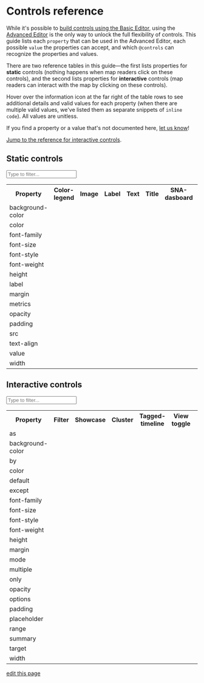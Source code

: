 # Controls reference

While it's possible to [build controls using the Basic Editor](/guides/controls.md#add-controls-through-the-basic-editor), using the [Advanced Editor](/overview/view-editors.md#advanced-editor) is the only way to unlock the full flexibility of controls. This guide lists each `property` that can be used in the Advanced Editor, each possible `value` the properties can accept, and which `@controls` can recognize the properties and values.

There are two reference tables in this guide—the first lists properties for **static** controls (nothing happens when map readers click on these controls), and the second lists properties for **interactive** controls (map readers can interact with the map by clicking on these controls).

Hover over the information icon <i class="fa fa-info-circle" data-placement="left" data-html="true" title="I ❤︎ information!"></i> at the far right of the table rows to see additional details and valid values for each property (when there are multiple valid values, we've listed them as separate snippets of `inline code`). All values are unitless.

If you find a property or a value that's not documented here, [let us know](mailto:support@kumu.io)!

[Jump to the reference for interactive controls](#interactive-controls).

<!-- TODO: document children properties -->

## Static controls

<input type="text" id="static-search-box" class="search-box" onkeyup="searchProperties('static')" placeholder="Type to filter...">

<table id="static-search-table" class="table borderless controls-reference">
  <tbody>
    <tr>
      <th class="text-left">Property</th>
      <th class="text-center">Color-legend</th>
      <th class="text-center">Image</th>
      <th class="text-center">Label</th>
      <th class="text-center">Text</th>
      <th class="text-center">Title</th>
      <th class="text-center">SNA-dasboard</th>
      <th class="text-center"></th>
    </tr>
    <tr>
      <td>background-color</td>
      <td><i class="fa fa-check"></i></td>
      <td><i class="fa fa-check"></i></td>
      <td><i class="fa fa-check"></i></td>
      <td><i class="fa fa-check"></i></td>
      <td><i class="fa fa-check"></i></td>
      <td><i class="fa fa-check"></i></td>
      <td><i class="fa fa-info-circle" data-placement="left" data-html="true" title="Defines background color of control
  <br><code>color</code>
  "</i></td>
    </tr>
    <tr>
      <td>color</td>
      <td><i class="fa fa-check"></i></td>
      <td></td>
      <td><i class="fa fa-check"></i></td>
      <td><i class="fa fa-check"></i></td>
      <td><i class="fa fa-check"></i></td>
      <td><i class="fa fa-check"></i></td>
      <td><i class="fa fa-info-circle" data-placement="left" data-html="true" title="Defines color of control's text
  <br><code>color</code>
  "</i></td>
    </tr>
    <tr>
      <td>font-family</td>
      <td><i class="fa fa-check"></i></td>
      <td></td>
      <td><i class="fa fa-check"></i></td>
      <td><i class="fa fa-check"></i></td>
      <td></td>
      <td><i class="fa fa-check"></i></td>
      <td><i class="fa fa-info-circle" data-placement="left" data-html="true" title="Defines font family of control's text
  <br><code>family-name</code><br><code>generic-family</code>
  "</i></td>
    </tr>
    <tr>
      <td>font-size</td>
      <td></td>
      <td></td>
      <td><i class="fa fa-check"></i></td>
      <td><i class="fa fa-check"></i></td>
      <td></td>
      <td><i class="fa fa-check"></i></td>
      <td><i class="fa fa-info-circle" data-placement="left" data-html="true" title="Defines size of control's text
  <br><code>number</code>
  "</i></td>
    </tr>
    <tr>
      <td>font-style</td>
      <td><i class="fa fa-check"></i></td>
      <td></td>
      <td><i class="fa fa-check"></i></td>
      <td><i class="fa fa-check"></i></td>
      <td><i class="fa fa-check"></i></td>
      <td><i class="fa fa-check"></i></td>
      <td><i class="fa fa-info-circle" data-placement="left" data-html="true" title="Defines style of control's text
  <br><code>normal</code><br><code>italic</code>
  "</i></td>
    </tr>
    <tr>
      <td>font-weight</td>
      <td><i class="fa fa-check"></i></td>
      <td></td>
      <td><i class="fa fa-check"></i></td>
      <td><i class="fa fa-check"></i></td>
      <td></td>
      <td><i class="fa fa-check"></i></td>
      <td><i class="fa fa-info-circle" data-placement="left" data-html="true" title="Defines weight of control's text
  <br><code>number</code>
  "</i></td>
    </tr>
    <tr>
      <td>height</td>
      <td><i class="fa fa-check"></i></td>
      <td><i class="fa fa-check"></i></td>
      <td><i class="fa fa-check"></i></td>
      <td><i class="fa fa-check"></i></td>
      <td><i class="fa fa-check"></i></td>
      <td><i class="fa fa-check"></i></td>
      <td><i class="fa fa-info-circle" data-placement="left" data-html="true" title="Defines height of control
  <br><code>number</code>
  "</i></td>
    </tr>
    <tr>
      <td>label</td>
      <td><i class="fa fa-check"></i></td>
      <td><i class="fa fa-check"></i></td>
      <td><i class="fa fa-check"></i></td>
      <td><i class="fa fa-check"></i></td>
      <td><i class="fa fa-check"></i></td>
      <td><i class="fa fa-check"></i></td>
      <td><i class="fa fa-info-circle" data-placement="left" data-html="true" title="Adds a label above the control
  <br><code>'My Label'</code>
  "</i></td>
    </tr>
    <tr>
      <td>margin</td>
      <td><i class="fa fa-check"></i></td>
      <td><i class="fa fa-check"></i></td>
      <td><i class="fa fa-check"></i></td>
      <td><i class="fa fa-check"></i></td>
      <td><i class="fa fa-check"></i></td>
      <td><i class="fa fa-check"></i></td>
      <td><i class="fa fa-info-circle" data-placement="left" data-html="true" title="Defines space between the control and other controls on the map
  <br><code>number</code>
  "</i></td>
    </tr>
    <tr>
      <td>metrics</td>
      <td></td>
      <td></td>
      <td></td>
      <td></td>
      <td></td>
      <td><i class="fa fa-check"></i></td>
      <td><i class="fa fa-info-circle" data-placement="left" data-html="true" title="Defines which metrics will be included in the dashboard
  <br><code>element-count</code><br><code>connection-count</code><br><code>density</code><br><code>reciprocity</code><br><code>diameter</code><br><code>average-degree</code><br><code>average-path-length</code>
  "</i></td>
    </tr>
    <tr>
      <td>opacity</td>
      <td><i class="fa fa-check"></i></td>
      <td><i class="fa fa-check"></i></td>
      <td><i class="fa fa-check"></i></td>
      <td><i class="fa fa-check"></i></td>
      <td><i class="fa fa-check"></i></td>
      <td><i class="fa fa-check"></i></td>
      <td><i class="fa fa-info-circle" data-placement="left" data-html="true" title="Defines opacity of the control
  <br><code>0..1</code>
  "</i></td>
    </tr>
    <tr>
      <td>padding</td>
      <td><i class="fa fa-check"></i></td>
      <td><i class="fa fa-check"></i></td>
      <td><i class="fa fa-check"></i></td>
      <td><i class="fa fa-check"></i></td>
      <td><i class="fa fa-check"></i></td>
      <td><i class="fa fa-check"></i></td>
      <td><i class="fa fa-info-circle" data-placement="left" data-html="true" title="Defines space between the control's border and its contents
  <br><code>number</code>
  "</i></td>
    </tr>
    <tr>
      <td>src</td>
      <td></td>
      <td><i class="fa fa-check"></i></td>
      <td></td>
      <td></td>
      <td></td>
      <td></td>
      <td><i class="fa fa-info-circle" data-placement="left" data-html="true" title="Defines the source of the image
  <br><code>url</code>
  "</i></td>
    </tr>
    <tr>
      <td>text-align</td>
      <td></td>
      <td></td>
      <td><i class="fa fa-check"></i></td>
      <td><i class="fa fa-check"></i></td>
      <td><i class="fa fa-check"></i></td>
      <td><i class="fa fa-check"></i></td>
      <td><i class="fa fa-info-circle" data-placement="left" data-html="true" title="Defines alignment of text within the control
  <br><code>center</code><br><code>left</code><br><code>right</code>
  "</i></td>
    </tr>
    <tr>
      <td>value</td>
      <td></td>
      <td></td>
      <td><i class="fa fa-check"></i></td>
      <td><i class="fa fa-check"></i></td>
      <td><i class="fa fa-check"></i></td>
      <td></td>
      <td><i class="fa fa-info-circle" data-placement="left" data-html="true" title="Any plain text string. Markdown and some HTML are allowed.
  <br><code>string</code>
  <br><br>Text controls recognize some inline HTML
  "</i></td>
    </tr>
    <tr>
      <td>width</td>
      <td><i class="fa fa-check"></i></td>
      <td><i class="fa fa-check"></i></td>
      <td><i class="fa fa-check"></i></td>
      <td><i class="fa fa-check"></i></td>
      <td><i class="fa fa-check"></i></td>
      <td><i class="fa fa-check"></i></td>
      <td><i class="fa fa-info-circle" data-placement="left" data-html="true" title="Defines width of control
  <br><code>number</code>
  "</i></td>
    </tr>
  </tbody>
</table>


## Interactive controls

<input type="text" id="interactive-search-box" class="search-box" onkeyup="searchProperties('interactive')" placeholder="Type to filter...">

<table id="interactive-search-table" class="controls-reference table borderless">
  <tbody>
        <tr>
          <th class="text-left">Property</th>
          <th class="text-center">Filter</th>
          <th class="text-center">Showcase</th>
          <th class="text-center">Cluster</th>
          <th class="text-center">Tagged-timeline</th>
          <th class="text-center">View toggle</th>
          <th class="text-center"></th>
        </tr>
        <tr>
          <td>as</td>
          <td><i class="fa fa-check"></i></td>
          <td><i class="fa fa-check"></i></td>
          <td><i class="fa fa-check"></i></td>
          <td><i class="fa fa-check"></i></td>
          <td><i class="fa fa-check"></i></td>
          <td><i class="fa fa-info-circle" data-placement="left" data-html="true" title="Defines how the control is presented
      <br><code>labels</code><br><code>buttons</code><br><code>dots</code><br><code>dropdown</code>
      "</i></td>
        </tr>
        <tr>
          <td>background-color</td>
          <td><i class="fa fa-check"></i></td>
          <td><i class="fa fa-check"></i></td>
          <td><i class="fa fa-check"></i></td>
          <td><i class="fa fa-check"></i></td>
          <td></td>
          <td><i class="fa fa-info-circle" data-placement="left" data-html="true" title="Defines background color of control
      <br><code>color</code>
      "</i></td>
        </tr>
        <tr>
          <td>by</td>
          <td><i class="fa fa-check"></i></td>
          <td><i class="fa fa-check"></i></td>
          <td><i class="fa fa-check"></i></td>
          <td></td>
          <td></td>
          <td><i class="fa fa-info-circle" data-placement="left" data-html="true" title="Defines the field to filter, showcase, or cluster by
      <br><code>'Field Name'</code>
      "</i></td>
        </tr>
        <tr>
          <td>color</td>
          <td><i class="fa fa-check"></i></td>
          <td><i class="fa fa-check"></i></td>
          <td><i class="fa fa-check"></i></td>
          <td><i class="fa fa-check"></i></td>
          <td><i class="fa fa-check"></i></td>
          <td><i class="fa fa-info-circle" data-placement="left" data-html="true" title="Defines color of control's text (labels, placeholders, and summaries only)
      <br><code>color</code>
      "</i></td>
        </tr>
        <tr>
          <td>default</td>
          <td><i class="fa fa-check"></i></td>
          <td><i class="fa fa-check"></i></td>
          <td></td>
          <td><i class="fa fa-check"></i></td>
          <td><i class="fa fa-check"></i></td>
          <td><i class="fa fa-info-circle" data-placement="left" data-html="true" title="Defines which options should be selected by default
      <br><code>none</code><br><code>show-all</code><br><code>select all</code><br><code>'field value 1', 'field value 2',...</code>
      "</i></td>
        </tr>
        <tr>
          <td>except</td>
          <td><i class="fa fa-check"></i></td>
          <td><i class="fa fa-check"></i></td>
          <td></td>
          <td></td>
          <td></td>
          <td><i class="fa fa-info-circle" data-placement="left" data-html="true" title="Allows you to remove field values from the available choices
      <br><code>'field value 1', 'field value 2',...</code>
      "</i></td>
        </tr>
        <tr>
          <td>font-family</td>
          <td><i class="fa fa-check"></i></td>
          <td><i class="fa fa-check"></i></td>
          <td><i class="fa fa-check"></i></td>
          <td><i class="fa fa-check"></i></td>
          <td><i class="fa fa-check"></i></td>
          <td><i class="fa fa-info-circle" data-placement="left" data-html="true" title="Defines font family of control's text (labels, placeholders, and summaries only)
      <br><code>family-name</code><br><code>generic-family</code>
      "</i></td>
        </tr>
        <tr>
          <td>font-size</td>
          <td><i class="fa fa-check"></i></td>
          <td><i class="fa fa-check"></i></td>
          <td><i class="fa fa-check"></i></td>
          <td><i class="fa fa-check"></i></td>
          <td><i class="fa fa-check"></i></td>
          <td><i class="fa fa-info-circle" data-placement="left" data-html="true" title="Defines size of control's text (labels, placeholders, and summaries only)
      <br><code>number</code>
      "</i></td>
        </tr>
        <tr>
          <td>font-style</td>
          <td><i class="fa fa-check"></i></td>
          <td><i class="fa fa-check"></i></td>
          <td><i class="fa fa-check"></i></td>
          <td><i class="fa fa-check"></i></td>
          <td><i class="fa fa-check"></i></td>
          <td><i class="fa fa-info-circle" data-placement="left" data-html="true" title="Defines style of control's text (labels, placeholders, and summaries only)
      <br><code>normal</code><br><code>italic</code>
      "</i></td>
        </tr>
        <tr>
          <td>font-weight</td>
          <td><i class="fa fa-check"></i></td>
          <td><i class="fa fa-check"></i></td>
          <td><i class="fa fa-check"></i></td>
          <td><i class="fa fa-check"></i></td>
          <td><i class="fa fa-check"></i></td>
          <td><i class="fa fa-info-circle" data-placement="left" data-html="true" title="Defines weight of control's text (labels, placeholders, and summaries only)
      <br><code>number</code>
      "</i></td>
        </tr>
        <tr>
          <td>height</td>
          <td><i class="fa fa-check"></i></td>
          <td><i class="fa fa-check"></i></td>
          <td><i class="fa fa-check"></i></td>
          <td><i class="fa fa-check"></i></td>
          <td><i class="fa fa-check"></i></td>
          <td><i class="fa fa-info-circle" data-placement="left" data-html="true" title="Defines height of control
      <br><code>number</code>
      "</i></td>
        </tr>
        <tr>
          <td>margin</td>
          <td><i class="fa fa-check"></i></td>
          <td><i class="fa fa-check"></i></td>
          <td><i class="fa fa-check"></i></td>
          <td><i class="fa fa-check"></i></td>
          <td><i class="fa fa-check"></i></td>
          <td><i class="fa fa-info-circle" data-placement="left" data-html="true" title="Defines space between the control and other controls on the map
      <br><code>number</code>
      "</i></td>
        </tr>
        <tr>
          <td>mode</td>
          <td></td>
          <td><i class="fa fa-check"></i></td>
          <td></td>
          <td></td>
          <td></td>
          <td><i class="fa fa-info-circle" data-placement="left" data-html="true" title="Controls how the selection is showcased. <code>normal</code> is the default and showcases the selection plus any connections between the showcased elements. <code>loose</code> showcases the selection plus neighboring elements. <code>strict</code> only showcases the selection itself.
      <br><code>normal</code><br><code>loose</code><br><code>strict</code>
      "</i></td>
        </tr>
        <tr>
          <td>multiple</td>
          <td><i class="fa fa-check"></i></td>
          <td><i class="fa fa-check"></i></td>
          <td><i class="fa fa-check"></i></td>
          <td><i class="fa fa-check"></i></td>
          <td><i class="fa fa-check"></i></td>
          <td><i class="fa fa-info-circle" data-placement="left" data-html="true" title="Controls whether more than one option can be selected at a time
      <br><code>TRUE</code><br><code>FALSE</code>
      "</i></td>
        </tr>
        <tr>
          <td>only</td>
          <td><i class="fa fa-check"></i></td>
          <td><i class="fa fa-check"></i></td>
          <td></td>
          <td></td>
          <td></td>
          <td><i class="fa fa-info-circle" data-placement="left" data-html="true" title="Allows you to explicitly define which field values should be included as available choices
      <br><code>'field value 1', 'field value 2',...</code>
      "</i></td>
        </tr>
        <tr>
          <td>opacity</td>
          <td><i class="fa fa-check"></i></td>
          <td><i class="fa fa-check"></i></td>
          <td><i class="fa fa-check"></i></td>
          <td><i class="fa fa-check"></i></td>
          <td><i class="fa fa-check"></i></td>
          <td><i class="fa fa-info-circle" data-placement="left" data-html="true" title="Defines opacity of the control
      <br><code>0..1</code>
      "</i></td>
        </tr>
        <tr>
          <td>options</td>
          <td></td>
          <td></td>
          <td></td>
          <td></td>
          <td><i class="fa fa-check"></i></td>
          <td><i class="fa fa-info-circle" data-placement="left" data-html="true" title="Allows you to explicitly define which options should be included as available choices
      <br><code>'partial-view-1', 'partial-view-2',...</code>
      "</i></td>
        </tr>
        <tr>
          <td>padding</td>
          <td><i class="fa fa-check"></i></td>
          <td><i class="fa fa-check"></i></td>
          <td><i class="fa fa-check"></i></td>
          <td><i class="fa fa-check"></i></td>
          <td><i class="fa fa-check"></i></td>
          <td><i class="fa fa-info-circle" data-placement="left" data-html="true" title="Defines space between the control's border and its contents
      <br><code>number</code>
      "</i></td>
        </tr>
        <tr>
          <td>placeholder</td>
          <td><i class="fa fa-check"></i></td>
          <td><i class="fa fa-check"></i></td>
          <td><i class="fa fa-check"></i></td>
          <td><i class="fa fa-check"></i></td>
          <td><i class="fa fa-check"></i></td>
          <td><i class="fa fa-info-circle" data-placement="left" data-html="true" title="The text to display when nothing is selected<br>(for <code>as: dropdown</code> only)
      <br><code>string</code>
      "</i></td>
        </tr>
        <tr>
          <td>range</td>
          <td></td>
          <td></td>
          <td></td>
          <td><i class="fa fa-check"></i></td>
          <td></td>
          <td><i class="fa fa-info-circle" data-placement="left" data-html="true" title="Defines the years that should be included
      <br><code>year..year</code>
      "</i></td>
        </tr>
        <tr>
          <td>summary</td>
          <td><i class="fa fa-check"></i></td>
          <td><i class="fa fa-check"></i></td>
          <td><i class="fa fa-check"></i></td>
          <td><i class="fa fa-check"></i></td>
          <td><i class="fa fa-check"></i></td>
          <td><i class="fa fa-info-circle" data-placement="left" data-html="true" title="Summarizes the options that have been selected<br>(for <code>as: dropdown</code> only)
      <br><code>string</code>
      "</i></td>
        </tr>
        <tr>
          <td>target</td>
          <td><i class="fa fa-check"></i></td>
          <td><i class="fa fa-check"></i></td>
          <td></td>
          <td><i class="fa fa-check"></i></td>
          <td></td>
          <td><i class="fa fa-info-circle" data-placement="left" data-html="true" title="Defines whether the filter should apply to elements, connections, or loops.
      <br><code>selector</code>
      "</i></td>
        </tr>
        <tr>
          <td>width</td>
          <td><i class="fa fa-check"></i></td>
          <td><i class="fa fa-check"></i></td>
          <td><i class="fa fa-check"></i></td>
          <td><i class="fa fa-check"></i></td>
          <td><i class="fa fa-check"></i></td>
          <td><i class="fa fa-info-circle" data-placement="left" data-html="true" title="Defines width of control
      <br><code>number</code>
      "</i></td>
        </tr>
  </tbody>
</table>

<script type="text/javascript">

function searchProperties(tableName) {
    let searchBox, searchTerm, table, rows, i, cells, textToSearch;

    searchBox = document.querySelector("#"+ tableName + "-search-box");
    searchTerm = searchBox.value.toLowerCase();
    table = document.querySelector("#"+ tableName + "-search-table");
    rows = table.querySelectorAll("tr");

    for(i = 1; i < rows.length; i++) {
        cell = rows[i].querySelector("td");
        textToSearch = cell.innerHTML.toLowerCase();

        if(textToSearch.indexOf(searchTerm) > -1) {
            rows[i].style.display = "table-row";
        } else {
            rows[i].style.display = "none";
        }
    }
}

</script>

<span class="edit-link"><a href="https://github.com/kumu/docs/blob/master/guides/controls/controls-reference.md" target="_blank"><i class="fa fa-github"></i> edit this page</a></span>
